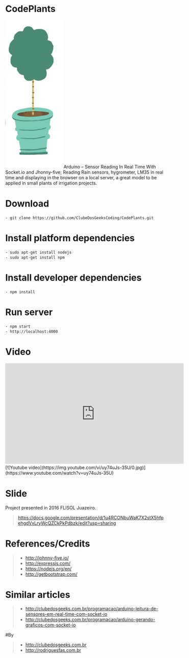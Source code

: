 # CodePlants
![](https://github.com/ClubeDosGeeksCoding/CodePlants/blob/master/img/logo.jpg) Arduino – Sensor Reading In Real Time With Socket.io and Jhonny-five; Reading Rain sensors, hygrometer, LM35 in real time and displaying in the browser on a local server, a great model to be applied in small plants of irrigation projects.

# Download
```shell
- git clone https://github.com/ClubeDosGeeksCoding/CodePlants.git
```

# Install platform dependencies
```shell
- sudo apt-get install nodejs
- sudo apt-get install npm
```

# Install developer dependencies
```shell
- npm install
```
# Run server
```node
- npm start
- http://localhost:4000
```

# Video
<iframe width="560" height="315" src="https://www.youtube.com/embed/uy74uJs-35U" frameborder="0" allowfullscreen></iframe>
[![Youtube video](https://img.youtube.com/vi/uy74uJs-35U/0.jpg)](https://www.youtube.com/watch?v=uy74uJs-35U)

# Slide
Project presented in 2016 FLISOL Juazeiro.
> https://docs.google.com/presentation/d/1u4RCONbuWaK7X2stX5hfpehgdVxLryWcQZCkPkPdbzk/edit?usp=sharing

# References/Credits
> - http://johnny-five.io/
> - http://expressjs.com/
> - https://nodejs.org/en/
> - http://getbootstrap.com/

# Similar articles
> - http://clubedosgeeks.com.br/programacao/arduino-leitura-de-sensores-em-real-time-com-socket-io
> - http://clubedosgeeks.com.br/programacao/arduino-gerando-graficos-com-socket-io

#By
> - http://clubedosgeeks.com.br
> - http://rodriguesfas.com.br
